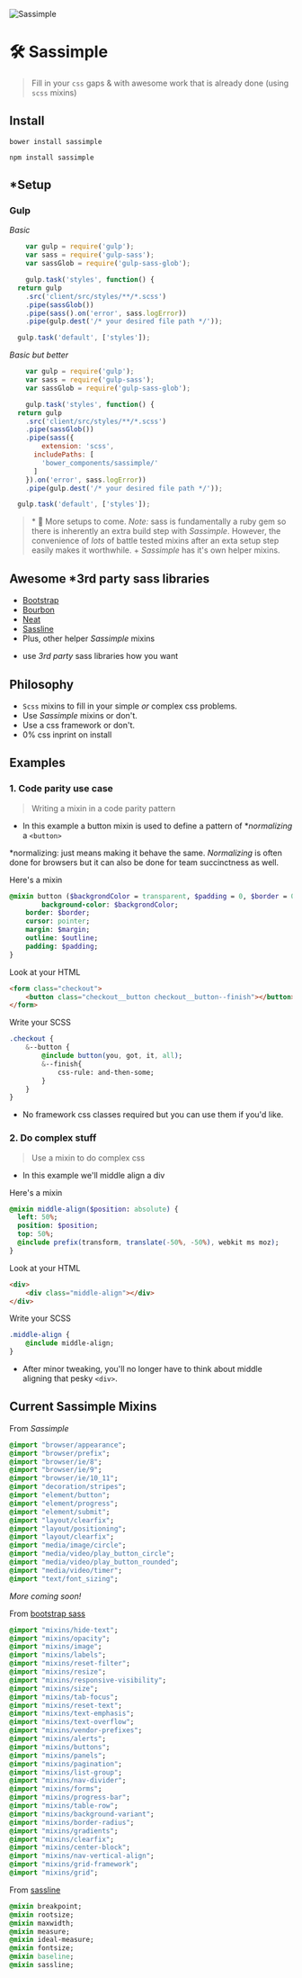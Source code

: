 ![Sassimple](https://cloud.githubusercontent.com/assets/1074042/18114509/7342da22-6eec-11e6-8397-ec7d2d47e83f.jpg)

# 🛠 Sassimple

> Fill in your `css` gaps & with awesome work that is already done (using `scss` mixins)

## Install

`bower install sassimple`

`npm install sassimple`

## *Setup

### Gulp

*Basic*

```javascript
	var gulp = require('gulp');
	var sass = require('gulp-sass');
	var sassGlob = require('gulp-sass-glob');

	gulp.task('styles', function() {
  return gulp
    .src('client/src/styles/**/*.scss')
    .pipe(sassGlob())
    .pipe(sass().on('error', sass.logError))
    .pipe(gulp.dest('/* your desired file path */'));

  gulp.task('default', ['styles']);

```

*Basic but better*

```javascript
	var gulp = require('gulp');
	var sass = require('gulp-sass');
	var sassGlob = require('gulp-sass-glob');

	gulp.task('styles', function() {
  return gulp
    .src('client/src/styles/**/*.scss')
    .pipe(sassGlob())
    .pipe(sass({
    	extension: 'scss',
      includePaths: [
        'bower_components/sassimple/'
      ]
    }).on('error', sass.logError))
    .pipe(gulp.dest('/* your desired file path */'));

  gulp.task('default', ['styles']);

```
> \* 📌 More setups to come. *Note:* sass is fundamentally a ruby gem so there is inherently an extra build step with *Sassimple*. However, the convenience of _lots_ of battle tested mixins after an exta setup step easily makes it worthwhile. + *Sassimple* has it's own helper mixins.

## Awesome *3rd party sass libraries

- [Bootstrap](http://getbootstrap.com/)
- [Bourbon](http://bourbon.io/)
- [Neat](http://neat.bourbon.io/)
- [Sassline](https://sassline.com/)
- Plus, other helper _Sassimple_ mixins

* use _3rd party_ sass libraries how you want

## Philosophy

- `Scss` mixins to fill in your simple _or_ complex css problems.
- Use _Sassimple_ mixins or don't.
- Use a css framework or don't.
- 0% css inprint on install

## Examples

### 1. Code parity use case

> Writing a mixin in a code parity pattern

- In this example a button mixin is used to define a pattern of *_normalizing_ a `<button>`

*normalizing: just means making it behave the same. _Normalizing_ is often done for browsers but it can also be done for team succinctness as well.  

Here's a mixin
```sass
@mixin button ($backgrondColor = transparent, $padding = 0, $border = 0, $margin = 0, $outline: 0, $padding = 0) {
		background-color: $backgrondColor;
    border: $border;
    cursor: pointer;
    margin: $margin;
    outline: $outline;
    padding: $padding;
}

```

Look at your HTML
```html
<form class="checkout">
    <button class="checkout__button checkout__button--finish"></button>
</form>
```

Write your SCSS
```sass
.checkout {
	&--button {
		@include button(you, got, it, all);
		&--finish{
			css-rule: and-then-some;
		}
	}
}
```
- No framework css classes required but you can use them if you'd like.

### 2. Do complex stuff 

> Use a mixin to do complex css

- In this example we'll middle align a div 

Here's a mixin
```sass
@mixin middle-align($position: absolute) {
  left: 50%;
  position: $position;
  top: 50%;
  @include prefix(transform, translate(-50%, -50%), webkit ms moz);
} 
```

Look at your HTML
```html
<div>
	<div class="middle-align"></div>
</div>
```

Write your SCSS
```sass
.middle-align {
	@include middle-align;
}
```
- After minor tweaking, you'll no longer have to think about middle aligning that pesky `<div>`.
## Current Sassimple Mixins

From *Sassimple*

```sass
@import "browser/appearance";
@import "browser/prefix";
@import "browser/ie/8";
@import "browser/ie/9";
@import "browser/ie/10_11";
@import "decoration/stripes";
@import "element/button";
@import "element/progress";
@import "element/submit";
@import "layout/clearfix";
@import "layout/positioning";
@import "layout/clearfix";
@import "media/image/circle";
@import "media/video/play_button_circle";
@import "media/video/play_button_rounded";
@import "media/video/timer";
@import "text/font_sizing";

```
*More coming soon!*

From [bootstrap sass](https://github.com/twbs/bootstrap-sass)

```sass
@import "mixins/hide-text";
@import "mixins/opacity";
@import "mixins/image";
@import "mixins/labels";
@import "mixins/reset-filter";
@import "mixins/resize";
@import "mixins/responsive-visibility";
@import "mixins/size";
@import "mixins/tab-focus";
@import "mixins/reset-text";
@import "mixins/text-emphasis";
@import "mixins/text-overflow";
@import "mixins/vendor-prefixes";
@import "mixins/alerts";
@import "mixins/buttons";
@import "mixins/panels";
@import "mixins/pagination";
@import "mixins/list-group";
@import "mixins/nav-divider";
@import "mixins/forms";
@import "mixins/progress-bar";
@import "mixins/table-row";
@import "mixins/background-variant";
@import "mixins/border-radius";
@import "mixins/gradients";
@import "mixins/clearfix";
@import "mixins/center-block";
@import "mixins/nav-vertical-align";
@import "mixins/grid-framework";
@import "mixins/grid";

```

From [sassline](https://sassline.com/)

```sass
@mixin breakpoint;
@mixin rootsize;
@mixin maxwidth;
@mixin measure;
@mixin ideal-measure;
@mixin fontsize;
@mixin baseline;
@mixin sassline;

```
